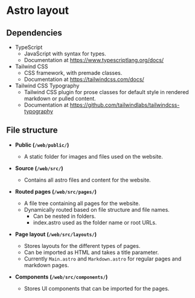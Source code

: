 # Astro layout

## Dependencies

- TypeScript
  - JavaScript with syntax for types.
  - Documentation at https://www.typescriptlang.org/docs/
- Tailwind CSS
  - CSS framework, with premade classes.
  - Documentation at https://tailwindcss.com/docs/
- Tailwind CSS Typography
  - Tailwind CSS plugin for prose classes for default style in rendered markdown or pulled content.
  - Documentation at https://github.com/tailwindlabs/tailwindcss-typography

## File structure

- **Public (`/web/public/`)**
  - A static folder for images and files used on the website.

- **Source (`/web/src/`)**
  - Contains all astro files and content for the website.

- **Routed pages (`/web/src/pages/`)**
  - A file tree containing all pages for the website.
  - Dynamically routed based on file structure and file names.
    - Can be nested in folders.
    - index.astro used as the folder name or root URLs.

- **Page layout (`/web/src/layouts/`)**
  - Stores layouts for the different types of pages.
  - Can be imported as HTML and takes a title parameter.
  - Currently `Main.astro` and `Markdown.astro` for regular pages and markdown pages.

- **Components (`/web/src/components/`)**
  - Stores UI components that can be imported for the pages.
